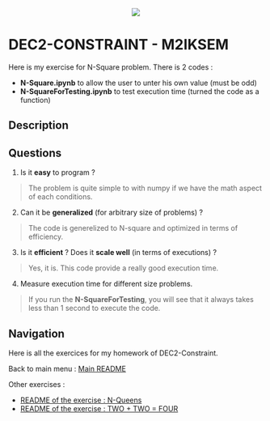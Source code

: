 <p align="center">
  <img src="https://study-eu.s3.amazonaws.com/uploads/university/universit--paris-1-panth-on-sorbonne-479-logo.png">
</p>

# DEC2-CONSTRAINT - M2IKSEM

Here is my exercise for N-Square problem. There is 2 codes : 

- **N-Square.ipynb** to allow the user to unter his own value (must be odd)
- **N-SquareForTesting.ipynb** to test execution time (turned the code as a function)

## Description

## Questions

1. Is it **easy** to program ? 
> The problem is quite simple to with numpy if we have the math aspect of each conditions.  

2. Can it be **generalized** (for arbitrary size of problems) ? 
> The code is generelized to N-square and optimized in terms of efficiency. 
 
3. Is it **efficient** ? Does it **scale well** (in terms of executions) ? 
>  Yes, it is. This code provide a really good execution time. 

4. Measure execution time for different size problems.
> If you run the **N-SquareForTesting**, you will see that it always takes less than 1 second to execute the code. 


## Navigation

Here is all the exercices for my homework of DEC2-Constraint.

Back to main menu : [Main README](/README.md)

Other exercises : 

- [README of the exercise : N-Queens](../N-Queens)
- [README of the exercise : TWO + TWO = FOUR](../TWO+TWO=FOUR)

